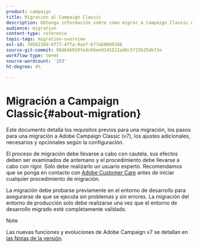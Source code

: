 ```yaml
---
product: campaign
title: Migración al Campaign Classic
description: Obtenga información sobre cómo migrar a Campaign Classic desde una versión de Campaign anterior
audience: migration
content-type: reference
topic-tags: migration-overview
exl-id: 3050238d-6f77-4ffa-9aef-677ab8009388
source-git-commit: 98d646919fedc66ee9145522ad0c5f15b25dbf2e
workflow-type: tm+mt
source-wordcount: '153'
ht-degree: 4%

---
```


# Migración a Campaign Classic{#about-migration}

Este documento detalla los requisitos previos para una migración, los pasos para una migración a Adobe Campaign Classic (v7), los ajustes adicionales, necesarios y opcionales según la configuración.

El proceso de migración debe llevarse a cabo con cautela, sus efectos deben ser examinados de antemano y el procedimiento debe llevarse a cabo con rigor. Solo debe realizarlo un usuario experto. Recomendamos que se ponga en contacto con [Adobe Customer Care](https://helpx.adobe.com/es/enterprise/admin-guide.html/enterprise/using/support-for-experience-cloud.ug.html) antes de iniciar cualquier procedimiento de migración.

La migración debe probarse previamente en el entorno de desarrollo para asegurarse de que se ejecuta sin problemas y sin errores. La migración del entorno de producción solo debe realizarse una vez que el entorno de desarrollo migrado esté completamente validado.

>[!NOTE]
>
>Las nuevas funciones y evoluciones de Adobe Campaign v7 se detallan en [las Notas de la versión](../../rn/using/latest-release.md).
